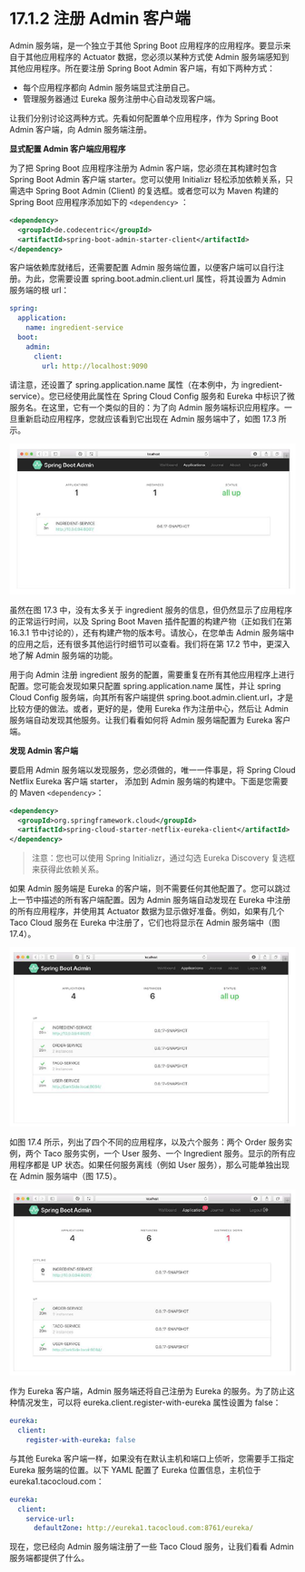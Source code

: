 # 17.1.2 注册 Admin 客户端

Admin 服务端，是一个独立于其他 Spring Boot 应用程序的应用程序。要显示来自于其他应用程序的 Actuator 数据，您必须以某种方式使 Admin 服务端感知到其他应用程序。所在要注册 Spring Boot Admin 客户端，有如下两种方式：

* 每个应用程序都向 Admin 服务端显式注册自己。
* 管理服务器通过 Eureka 服务注册中心自动发现客户端。

让我们分别讨论这两种方式。先看如何配置单个应用程序，作为 Spring Boot Admin 客户端，向 Admin 服务端注册。

**显式配置 Admin 客户端应用程序**

为了把 Spring Boot 应用程序注册为 Admin 客户端，您必须在其构建时包含 Spring Boot Admin 客户端 starter。您可以使用 Initializr 轻松添加依赖关系，只需选中 Spring Boot Admin (Client) 的复选框。或者您可以为 Maven 构建的 Spring Boot 应用程序添加如下的 `<dependency>` ：

```xml
<dependency>
  <groupId>de.codecentric</groupId>
  <artifactId>spring-boot-admin-starter-client</artifactId>
</dependency>
```

客户端依赖库就绪后，还需要配置 Admin 服务端位置，以便客户端可以自行注册。为此，您需要设置 spring.boot.admin.client.url 属性，将其设置为 Admin 服务端的根 url：

```yaml
spring:
  application:
    name: ingredient-service
  boot:
    admin:
      client:
        url: http://localhost:9090
```

请注意，还设置了 spring.application.name 属性（在本例中，为 ingredient-service）。您已经使用此属性在 Spring Cloud Config 服务和 Eureka 中标识了微服务名。在这里，它有一个类似的目的：为了向 Admin 服务端标识应用程序。一旦重新启动应用程序，您就应该看到它出现在 Admin 服务端中了，如图 17.3 所示。

![&#x56FE;17.3 Spring Boot Admin UI &#x663E;&#x793A;&#x4E86;&#x4E00;&#x4E2A;&#x6CE8;&#x518C;&#x7684;&#x5E94;&#x7528;&#x7A0B;&#x5E8F;&#x3002;](../../.gitbook/assets/17.3.png)

虽然在图 17.3 中，没有太多关于 ingredient 服务的信息，但仍然显示了应用程序的正常运行时间，以及 Spring Boot Maven 插件配置的构建产物（正如我们在第 16.3.1 节中讨论的），还有构建产物的版本号。请放心，在您单击 Admin 服务端中的应用之后，还有很多其他运行时细节可以查看。我们将在第 17.2 节中，更深入地了解 Admin 服务端的功能。

用于向 Admin 注册 ingredient 服务的配置，需要重复在所有其他应用程序上进行配置。您可能会发现如果只配置 spring.application.name 属性，并让 spring Cloud Config 服务端，向其所有客户端提供 spring.boot.admin.client.url，才是比较方便的做法。或者，更好的是，使用 Eureka 作为注册中心，然后让 Admin 服务端自动发现其他服务。让我们看看如何将 Admin 服务端配置为 Eureka 客户端。

**发现 Admin 客户端**

要启用 Admin 服务端以发现服务，您必须做的，唯一一件事是，将 Spring Cloud Netflix Eureka 客户端 starter， 添加到 Admin 服务端的构建中。下面是您需要的 Maven `<dependency>`：

```xml
<dependency>
  <groupId>org.springframework.cloud</groupId>
  <artifactId>spring-cloud-starter-netflix-eureka-client</artifactId>
</dependency>
```

>注意：您也可以使用 Spring Initializr，通过勾选 Eureka Discovery 复选框来获得此依赖关系。

如果 Admin 服务端是 Eureka 的客户端，则不需要任何其他配置了。您可以跳过上一节中描述的所有客户端配置。因为 Admin 服务端自动发现在 Eureka 中注册的所有应用程序，并使用其 Actuator 数据为显示做好准备。例如，如果有几个 Taco Cloud 服务在 Eureka 中注册了，它们也将显示在 Admin 服务端中（图 17.4）。

![&#x56FE;17.4 Spring Boot Admin UI &#x53EF;&#x4EE5;&#x663E;&#x793A;&#x5B83;&#x5728; Eureka &#x4E2D;&#x53D1;&#x73B0;&#x7684;&#x6240;&#x6709;&#x670D;&#x52A1;&#x3002;](../../.gitbook/assets/17.4.png)

如图 17.4 所示，列出了四个不同的应用程序，以及六个服务：两个 Order 服务实例，两个 Taco 服务实例，一个 User 服务、一个 Ingredient 服务。显示的所有应用程序都是 UP 状态。如果任何服务离线（例如 User 服务），那么可能单独出现在 Admin 服务端中（图 17.5）。

![&#x56FE;17.5 Spring Boot Admin UI &#x5206;&#x522B;&#x663E;&#x793A;&#x4E86;&#x79BB;&#x7EBF;&#x670D;&#x52A1;&#x548C;&#x5728;&#x7EBF;&#x670D;&#x52A1;&#x3002;](../../.gitbook/assets/17.5.png)


作为 Eureka 客户端，Admin 服务端还将自己注册为 Eureka 的服务。为了防止这种情况发生，可以将 eureka.client.register-with-eureka 属性设置为 false：

```yaml
eureka:
  client:
    register-with-eureka: false
```

与其他 Eureka 客户端一样，如果没有在默认主机和端口上侦听，您需要手工指定 Eureka 服务端的位置。以下 YAML 配置了
Eureka 位置信息，主机位于 eureka1.tacocloud.com：

```yaml
eureka:
  client:
    service-url:
      defaultZone: http://eureka1.tacocloud.com:8761/eureka/
```

现在，您已经向 Admin 服务端注册了一些 Taco Cloud 服务，让我们看看 Admin 服务端都提供了什么。


